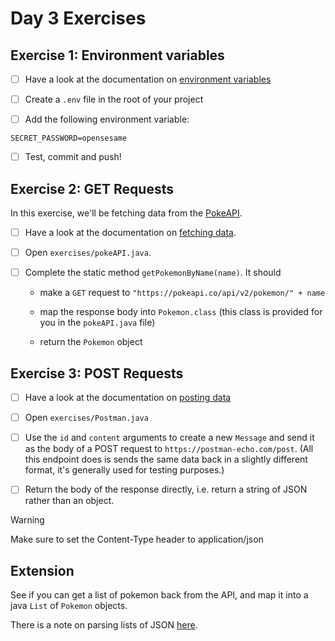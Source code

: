 # Day 3 Exercises

## Exercise 1: Environment variables

- [ ] Have a look at the documentation on
      [environment variables](https://tech-docs.corndel.com/java/environment-variables.html)

- [ ] Create a `.env` file in the root of your project

- [ ] Add the following environment variable:

```
SECRET_PASSWORD=opensesame
```

- [ ] Test, commit and push!

## Exercise 2: GET Requests

In this exercise, we'll be fetching data from the
[PokeAPI](https://pokeapi.co/docs/v2).

- [ ] Have a look at the documentation on
      [fetching data](https://tech-docs.corndel.com/java/fetching-data.html).

- [ ] Open `exercises/pokeAPI.java`.

- [ ] Complete the static method `getPokemonByName(name)`. It should

  - make a `GET` request to `"https://pokeapi.co/api/v2/pokemon/" + name`

  - map the response body into `Pokemon.class` (this class is provided for you
    in the `pokeAPI.java` file)

  - return the `Pokemon` object

## Exercise 3: POST Requests

- [ ] Have a look at the documentation on
      [posting data](https://tech-docs.corndel.com/java/http-post.html)

- [ ] Open `exercises/Postman.java`

- [ ] Use the `id` and `content` arguments to create a new `Message` and send it
      as the body of a POST request to `https://postman-echo.com/post`. (All
      this endpoint does is sends the same data back in a slightly different
      format, it's generally used for testing purposes.)

- [ ] Return the body of the response directly, i.e. return a string of JSON
      rather than an object.

> [!WARNING]
>
> Make sure to set the Content-Type header to application/json

## Extension

See if you can get a list of pokemon back from the API, and map it into a java
`List` of `Pokemon` objects.

There is a note on parsing lists of JSON
[here](https://tech-docs.corndel.com/java/working-with-json.html#json-lists).
